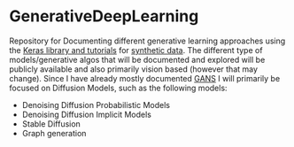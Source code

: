 # GenerativeDeepLearning

Repository for Documenting different generative learning approaches using the [Keras library and tutorials](https://keras.io/examples/generative/) for [synthetic data](https://www.amazon.com/Synthetic-Data-Machine-Learning-revolutionary-ebook/dp/B0BVMRHBNN).
The different type of models/generative algos that will be documented and explored will be publicly available and also primarily vision based (however that may change). Since I have already mostly documented [GANS](https://github.com/AdamClarkStandke/GAN_Models) I will primarily be focused on Diffusion Models, such as the following models: 

* Denoising Diffusion Probabilistic Models 
* Denoising Diffusion Implicit Models
* Stable Diffusion
* Graph generation
